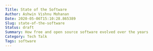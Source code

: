 ```yaml
---
Title: State of the Software
Author: Ashwin Vishnu Mohanan
Date: 2020-05-06T15:10:28.865389
Slug: state-of-the-software
Status: draft
Summary: How free and open source software evolved over the years
Category: Tech Talk
Tags: software
---
```

